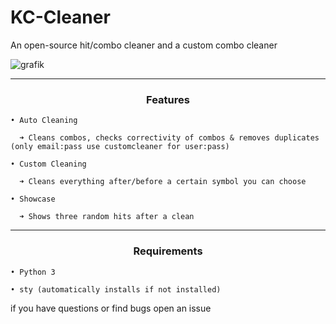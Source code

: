 # KC-Cleaner
An open-source hit/combo cleaner and a custom combo cleaner


![grafik](https://user-images.githubusercontent.com/70746714/182049147-19a89cd2-c577-47b1-b88f-a57cec72b166.png)

-----

### <p align="center">Features</p>
 
    • Auto Cleaning

      ➜ Cleans combos, checks correctivity of combos & removes duplicates (only email:pass use customcleaner for user:pass)
    
    • Custom Cleaning
  
      ➜ Cleans everything after/before a certain symbol you can choose
    
    • Showcase
  
      ➜ Shows three random hits after a clean
    
-----

### <p align="center">Requirements</p>
  
    • Python 3
  
    • sty (automatically installs if not installed)



if you have questions or find bugs open an issue
